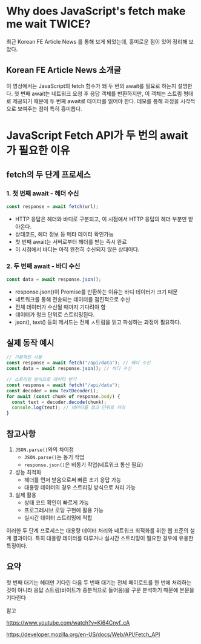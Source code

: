 # Why does JavaScript's fetch make me wait TWICE?

최근 Korean FE Article News 를 통해 보게 되었는데, 흥미로운 점이 있어 정리해 보았다.

## Korean FE Article News 소개글

이 영상에서는 JavaScript의 fetch 함수가 왜 두 번의 await를 필요로 하는지 설명한다. 첫 번째 await는 네트워크 요청 후 응답 객체를 반환하지만, 이 객체는 스트림 형태로 제공되기 때문에 두 번째 await로 데이터를 읽어야 한다. 데모를 통해 과정을 시각적으로 보여주는 점이 특히 흥미롭다.

# JavaScript Fetch API가 두 번의 await가 필요한 이유

## fetch의 두 단계 프로세스

### 1. 첫 번째 await - 헤더 수신

```jsx
const response = await fetch(url);
```

- HTTP 응답은 헤더와 바디로 구분되고, 이 시점에서 HTTP 응답의 헤더 부분만 받아온다.
- 상태코드, 헤더 정보 등 메타 데이터 확인가능
- 첫 번째 await는 서버로부터 헤더를 받는 즉시 완료
- 이 시점에서 바디는 아직 완전히 수신되지 않은 상태이다.

### 2. 두 번째 await - 바디 수신

```jsx
const data = await response.json();
```

- response.json()이 Promise를 반환하는 이유는 바디 데이터가 크기 때문
- 네트워크를 통해 전송되는 데이터를 점진적으로 수신
- 전체 데이터가 수신될 때까지 기다려야 함
- 데이터가 청크 단위로 스트리밍된다.
- json(), text() 등의 메서드는 전체 ㅅ트림을 읽고 파싱하는 과정이 필요하다.

## 실제 동작 예시

```jsx
// 기본적인 사용
const response = await fetch("/api/data"); // 헤더 수신
const data = await response.json(); // 바디 수신

// 스트리밍 방식으로 데이터 받기
const response = await fetch("/api/data");
const decoder = new TextDecoder();
for await (const chunk of response.body) {
  const text = decoder.decode(chunk);
  console.log(text); // 데이터를 청크 단위로 처리
}
```

## 참고사항

1. `JSON.parse()`와의 차이점
   - `JSON.parse()`는 동기 작업
   - `response.json()`은 비동기 작업(네트워크 통신 필요)
2. 성능 최적화
   - 헤더를 먼저 받음으로써 빠른 초기 응답 가능
   - 대용량 데이터의 경우 스트리밍 방식으로 처리 가능
3. 실제 활용
   - 상태 코드 확인이 빠르게 가능
   - 프로그레시브 로딩 구현에 활용 가능
   - 실시간 데이터 스트리밍에 적합

이러한 두 단계 프로세스는 대용량 데이터 처리와 네트워크 최적화를 위한 웹 표준의 설계 결과이다. 특히 대용량 데이터를 다루거나 실시간 스트리밍이 필요한 경우에 유용한 특징이다.

## 요약

첫 번째 대기는 헤더만 기다린 다음 두 번째 대기는 전체 페이로드를 한 번에 처리하는 것이 아니라 응답 스트림(바이트가 증분적으로 들어옴)을 구문 분석하기 때문에 본문을 기다린다

참고

https://www.youtube.com/watch?v=Ki64Cnyf_cA

https://developer.mozilla.org/en-US/docs/Web/API/Fetch_API
